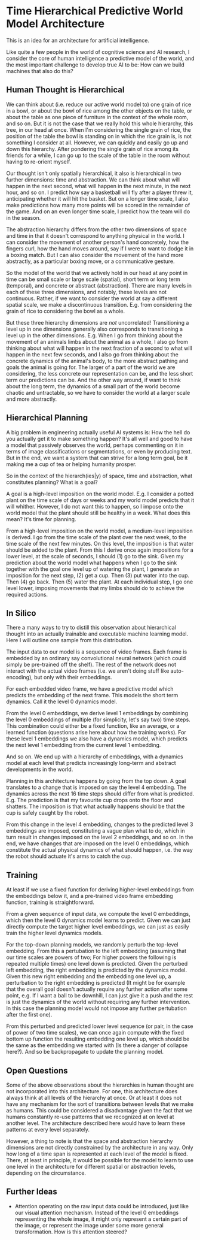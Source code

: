 # Time Hierarchical Predictive World Model Architecture

This is an idea for an architecture for artificial intelligence.

Like quite a few people in the world of cognitive science and AI research, I consider the core of human intelligence a predictive model of the world, and the most important challenge to develop true AI to be: How can we build machines that also do this?


## Human Thought is Hierarchical

We can think about (i.e. reduce our active world model to) one grain of rice in a bowl, or about the bowl of rice among the other objects on the table, or about the table as one piece of furniture in the context of the whole room, and so on. But it is not the case that we really hold this whole hierarchy, this tree, in our head at once. When I'm considering the single grain of rice, the position of the table the bowl is standing on in which the rice grain is, is not something I consider at all. However, we can quickly and easily go up and down this hierarchy. After pondering the single grain of rice among its friends for a while, I can go up to the scale of the table in the room without having to re-orient myself.

Our thought isn't only spatially hierarchical, it also is hierarchical in two further dimensions: time and abstraction. We can think about what will happen in the next second, what will happen in the next minute, in the next hour, and so on. I predict how say a basketball will fly after a player threw it, anticipating whether it will hit the basket. But on a longer time scale, I also make predictions how many more points will be scored in the remainder of the game. And on an even longer time scale, I predict how the team will do in the season.

The abstraction hierarchy differs from the other two dimensions of space and time in that it doesn't correspond to anything physical in the world. I can consider the movement of another person's hand concretely, how the fingers curl, how the hand moves around, say if I were to want to dodge it in a boxing match. But I can also consider the movement of the hand more abstractly, as a particular boxing move, or a communicative gesture.

So the model of the world that we actively hold in our head at any point in time can be small scale or large scale (spatial), short term or long term (temporal), and concrete or abstract (abstraction). There are many levels in each of these three dimensions, and notably, these levels are not continuous. Rather, if we want to consider the world at say a different spatial scale, we make a discontinuous transition. E.g. from considering the grain of rice to considering the bowl as a whole.

But these three hierarchy dimensions are *not* uncorrelated! Transitioning a level up in one dimensions generally also corresponds to transitioning a level up in the other dimensions. E.g. When I go from thinking about the movement of an animals limbs about the animal as a whole, I also go from thinking about what will happen in the next fraction of a second to what will happen in the next few seconds, and I also go from thinking about the concrete dynamics of the animal's body, to the more abstract pathing and goals the animal is going for. The larger of a part of the world we are considering, the less concrete our representation can be, and the less short term our predictions can be. And the other way around, if want to think about the long term, the dynamics of a small part of the world become chaotic and untractable, so we have to consider the world at a larger scale and more abstractly.


## Hierarchical Planning

A big problem in engineering actually useful AI systems is: How the hell do you actually get it to make something happen? It's all well and good to have a model that passively observes the world, perhaps commenting on it in terms of image classifications or segmentations, or even by producing text. But in the end, we want a system that can strive for a long term goal, be it making me a cup of tea or helping humanity prosper.

So in the context of the hierarch(ies|y) of space, time and abstraction, what constitutes planning? What is a goal?

A goal is a high-level imposition on the world model. E.g. I consider a potted plant on the time scale of days or weeks and my world model predicts that it will whither. However, I do not want this to happen, so I impose onto the world model that the plant should still be healthy in a week. What does this mean? It's time for planning.

From a high-level imposition on the world model, a medium-level imposition is derived. I go from the time scale of the plant over the next week, to the time scale of the next few minutes. On this level, the imposition is that water should be added to the plant. From this I derive once again impositions for a lower level, at the scale of seconds, I should (1) go to the sink. Given my prediction about the world model what happens when I go to the sink together with the goal one level up of watering the plant, I generate an imposition for the next step, (2) get a cup. Then (3) put water into the cup. Then (4) go back. Then (5) water the plant. At each individual step, I go one level lower, imposing movements that my limbs should do to achieve the required actions.


## In Silico

There a many ways to try to distill this observation about hierarchical thought into an actually trainable and executable machine learning model. Here I will outline one sample from this distribution.

The input data to our model is a sequence of video frames. Each frame is embedded by an ordinary say convolutional neural network (which could simply be pre-trained off the shelf). The rest of the network does not interact with the actual video frames (i.e. we aren't doing stuff like auto-encoding), but only with their embeddings.

For each embedded video frame, we have a predictive model which predicts the embedding of the next frame. This models the short term dynamics. Call it the level 0 dynamics model.

From the level 0 embeddings, we derive level 1 embeddings by combining the level 0 embeddings of multiple (for simplicity, let's say two) time steps. This combination could either be a fixed function, like an average, or a learned function (questions arise here about how the training works). For these level 1 embeddings we also have a dynamics model, which predicts the next level 1 embedding from the current level 1 embedding.

And so on. We end up with a hierarchy of embeddings, with a dynamics model at each level that predicts increasingly long-term and abstract developments in the world.

Planning in this architecture happens by going from the top down. A goal translates to a change that is imposed on say the level 4 embedding. The dynamics across the next 16 time steps should differ from what is predicted. E.g. The prediction is that my favourite cup drops onto the floor and shatters. The imposition is that what actually happens should be that the cup is safely caught by the robot.

From this change in the level 4 embedding, changes to the predicted level 3 embeddings are imposed, constituting a vague plan what to do, which in turn result in changes imposed on the level 2 embeddings, and so on. In the end, we have changes that are imposed on the level 0 embeddings, which constitute the actual physical dynamics of what should happen, i.e. the way the robot should actuate it's arms to catch the cup.


## Training

At least if we use a fixed function for deriving higher-level embeddings from the embeddings below it, and a pre-trained video frame embedding function, training is straightforward.

From a given sequence of input data, we compute the level 0 embeddings, which then the level 0 dynamics model learns to predict. Given we can just directly compute the target higher level embeddings, we can just as easily train the higher level dynamics models.

For the top-down planning models, we randomly perturb the top-level embedding. From this a pertubation to the left embedding (assuming that our time scales are powers of two; For higher powers the following is repeated multiple times) one level down is predicted. Given the perturbed left embedding, the right embedding is predicted by the dynamics model. Given this new right embedding and the embedding one level up, a perturbation to the right embedding is predicted (It might be for example that the overall goal doesn't actually require any further action after some point, e.g. If I want a ball to be downhill, I can just give it a push and the rest is just the dynamics of the world without requiring any further intervention. In this case the planning model would not impose any further pertubation after the first one).

From this perturbed and predicted lower level sequence (or pair, in the case of power of two time scales), we can once again compute with the fixed bottom up function the resulting embedding one level up, which should be the same as the embedding we started with (Is there a danger of collapse here?). And so be backpropagate to update the planning model.


## Open Questions

Some of the above observations about the hierarchies in human thought are not incorporated into this architecture. For one, this architecture does always think at all levels of the hierarchy at once. Or at least it does not have any mechanism for the sort of transitions between levels that we make as humans. This could be considered a disadvantage given the fact that we humans constantly re-use patterns that we recognized at on level at another level. The architecture described here would have to learn these patterns at every level separately.

However, a thing to note is that the space and abstraction hierarchy dimensions are not directly constrained by the architecture in any way. Only how long of a time span is represented at each level of the model is fixed. There, at least in principle, it would be possible for the model to learn to use one level in the architecture for different spatial or abstraction levels, depending on the circumstance.

## Further Ideas

- Attention operating on the raw input data could be introduced, just like our visual attention mechanism. Instead of the level 0 embeddings representing the whole image, it might only represent a certain part of the image, or represent the image under some more general transformation. How is this attention steered?
